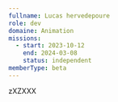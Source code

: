 ```yaml
---
fullname: Lucas hervedepoure
role: dev
domaine: Animation
missions:
  - start: 2023-10-12
    end: 2024-03-08
    status: independent
memberType: beta
---
```


zXZXXX
